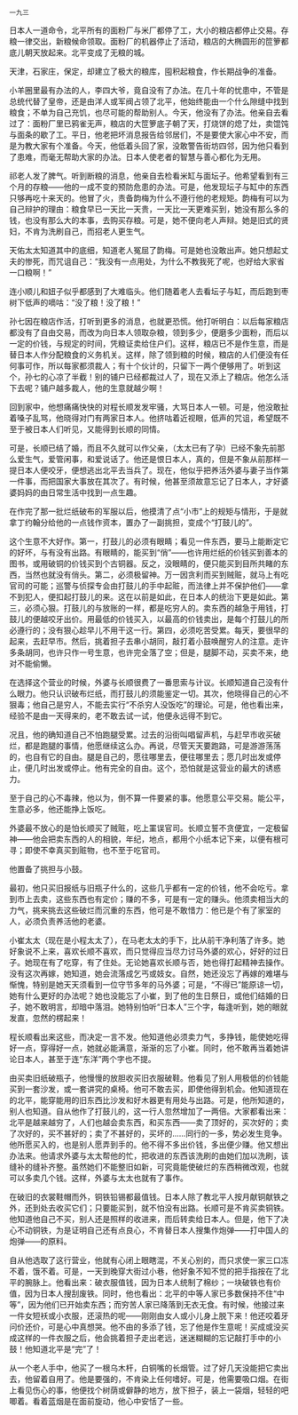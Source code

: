     一九三 

   日本人一道命令，北平所有的面粉厂与米厂都停了工，大小的粮店都停止交易。存粮一律交出，新粮候命领取。面粉厂的机器停止了活动，粮店的大椭圆形的笸箩都底儿朝天放起来。北平变成了无粮的城。

   天津，石家庄，保定，却建立了极大的粮库，囤积起粮食，作长期战争的准备。

   小羊圈里最有办法的人，李四大爷，竟自没有了办法。在几十年的忧患中，不管是总统代替了皇帝，还是由洋人或军阀占领了北平，他始终能由一个什么隙缝中找到粮食；不单为自己充饥，也尽可能的帮助别人。今天，他没有了办法。他亲自去看过了：面粉厂里已鸦雀无声，粮店的大笸箩底子朝了天，打烧饼的熄了灶，卖馄饨与面条的歇了工。平日，他老把坏消息报告给邻居们，不是要使大家心中不安，而是为教大家有个准备。今天，他低着头回了家，没敢警告街坊四邻，因为他只看到了患难，而毫无帮助大家的办法。日本人使老者的智慧与善心都化为无用。

   祁老人发了脾气。听到断粮的消息，他亲自去检看米缸与面坛子。他希望看到有三个月的存粮——他的一成不变的预防危患的办法。可是，他发现坛子与缸中的东西只够再吃十来天的。他冒了火，责备韵梅为什么不遵行他的老规矩。韵梅有可以为自己辩护的理由：粮食早已一天比一天贵，一天比一天更难买到，她没有那么多的钱，也没有那么大的本事，去购买存粮。可是，她不便向老人声辩。她是旧式的贤妇，不肯为洗刷自己，而招老人更生气。

   天佑太太知道其中的底细，知道老人冤屈了韵梅。可是她也没敢出声。她只想起丈夫的惨死，而咒诅自己：“我没有一点用处，为什么不教我死了呢，也好给大家省一口粮啊！”

   连小顺儿和妞子似乎都感到了大难临头。他们随着老人去看坛子与缸，而后跑到枣树下低声的嘀咕：“没了粮！没了粮！”

   孙七因在粮店作活，打听到更多的消息，也就更恐慌。他打听明白：以后每家粮店都没有了自由交易，而改为向日本人领取杂粮，领到多少，便磨多少面粉，而后以一定的价钱，与规定的时间，凭粮证卖给住户们。这样，粮店已不是作生意，而是替日本人作分配粮食的义务机关。这样，除了领到粮的时候，粮店的人们便没有任何事可作，所以每家都须裁人；有十个伙计的，只留下一两个便够用了。听到这个，孙七的心凉了半截！别的铺户已经都裁过人了，现在又添上了粮店。他怎么活下去呢？铺户越多裁人，他的生意就越少啊！

   回到家中，他想痛痛快快的对程长顺发发牢骚，大骂日本人一顿。可是，他没敢扯着嗓子乱骂，他晓得对门有两家日本人。他挤咕着近视眼，低声的咒诅，希望既不至于被日本人们听见，又能得到长顺的同情。

   可是，长顺已结了婚，而且不久就可以作父亲，（太太已有了孕）已经不象先前那么爱生气，爱管闲事，和爱说话了。他还是恨日本人，真的，但是不象从前那样一提日本人便咬牙，便想逃出北平去当兵了。现在，他似乎把养活外婆与妻子当作第一件事，而把国家大事放在其次了。有时候，他甚至须故意忘记了日本人，才好婆婆妈妈的由日常生活中找到一点生趣。

   在作完了那一批烂纸破布的军服以后，他摸清了点“小市”上的规矩与情形，于是就拿丁约翰分给他的一点钱作资本，置办了一副挑担，变成个“打鼓儿的”。

   这个生意不大好作。第一，打鼓儿的必须有眼睛；看见一件东西，要马上能断定它的好坏，与有没有出路。有眼睛的，能买到“俏”——也许用烂纸的价钱买到善本的图书，或用破铜的价钱买到个古铜器。反之，没眼睛的，便只能买到目所共睹的东西，当然也就没有俏头。第二，必须极留神。万一因贪利而买到贼赃，就马上有吃官司的可能；巡警与侦探专会由打鼓儿的手中起赃，而法律上并不保护他们——拿不到犯人，便扣起打鼓儿的来。这在以前是如此，在日本人的统治下更是如此。第三，必须心狠。打鼓儿的与放账的一样，都是吃穷人的。卖东西的越急于用钱，打鼓儿的便越咬牙出价。用最低的价钱买入，以最高的价钱卖出，是每个打鼓儿的所必遵行的；没有狠心趁早儿不用干这一行。第四，必须吃苦受累。每天，要很早的起来，去赶早市。然后，挑着担子去串小胡同，敲打着小鼓唤醒穷人的注意。走许多条胡同，也许只作一号生意，也许完全落了空；但是，腿脚不动，买卖不来，绝对不能偷懒。

   在选择这个营业的时候，外婆与长顺很费了一番思索与计议。长顺知道自己没有什么眼力。他只认识破布烂纸，而打鼓儿的须能鉴定一切。其次，他晓得自己的心不狠毒；他自己是穷人，不能去实行“不杀穷人没饭吃”的理论。可是，他也看出来，经验不是由一天得来的，老不敢去试一试，他便永远得不到它。

   况且，他的确知道自己不怕跑腿受累。过去的沿街叫唱留声机，与赶早市收买破烂，都是跑腿的事情，他愿继续这么办。再说，尽管天天要跑路，可是游游荡荡的，也自有它的自由。腿是自己的，愿往哪里去，便往哪里去；愿几时出发或停止，便几时出发或停止。他有完全的自由。这个，恐怕就是这营业的最大的诱惑力。

   至于自己的心不毒辣，他以为，倒不算一件要紧的事。他愿意公平交易。能公平，生意必多，他还能挣上饭吃。

   外婆最不放心的是怕长顺买了贼赃，吃上罣误官司。长顺立誓不贪便宜，一定极留神——他会把卖东西的人的相貌，年纪，地点，都用个小纸本记下来，以便有根可寻；即使不幸真买到赃物，也不至于吃官司。

   他置备了挑担与小鼓。

   最初，他只买旧报纸与旧瓶子什么的，这些几乎都有一定的价钱，他不会吃亏。拿到市上去卖，这些东西也有定价；赚的不多，可是有一定的赚头。他须卖相当大的力气，挑来挑去这些破烂而沉重的东西，他可是不敢惜力：他已是个有了家室的人，必须负责养活他的老婆。

   小崔太太（现在是小程太太了），在马老太太的手下，比从前干净利落了许多。她好象说不上来，喜欢长顺不喜欢，而只觉得应当尽力讨马外婆的欢心，好好的过日子。她现在有了吃穿，有了住处。无论她喜欢长顺与否，她也得打起精神去操作。没有这次再嫁，她知道，她会流落成乞丐或妓女。自然，她还没忘了再嫁的难堪与惭愧，特别是她天天须看到一位守节多年的马外婆；可是，“不得已”能原谅一切，她有什么更好的办法呢？她也没能忘了小崔，到了他的生日祭日，或他们结婚的日子，她不敢明言，却暗中落泪。她特别怕听“日本人”三个字，每逢听到，她的眼就发直，忽然的楞起来！

   程长顺看出来这些，而决定一言不发。他知道他必须卖力气，多挣钱，能使她吃得好一点，穿得好一点，她就必能满意，渐渐的忘了小崔。同时，他不敢再当着她讲论日本人，甚至于连“东洋”两个字也不提。

   由买卖旧纸破瓶子，他慢慢的放胆收买旧衣服破鞋。他看见了别人用极低的价钱能买到一套沙发，或一套讲究的桌椅。他可不敢去买，即使他得到机会。他知道现在的北平，能穿能用的旧东西比沙发和好木器更有用处与出路。可是，他所知道的，别人也知道。自从他作了打鼓儿的，这一行人忽然增加了一两倍。大家都看出来：北平是越来越穷了，人们也越会卖东西，和买东西——卖了顶好的，买次好的；卖了次好的，买不甚好的；卖了不甚好的，买坏的……同行的一多，势必发生竞争。他所愿买入的，也是别人愿弄到手的。他不得不多出价钱，多出便少赚。他又想出办法来。他请求外婆与太太帮他的忙，把收进的东西该洗刷的由她们加以洗刷，该缝补的缝补齐整。虽然她们不能整旧如新，可究竟能使破烂的东西稍微改观，也就可以多卖几个钱。这样，外婆与太太也就有了事作。

   在破旧的衣裳鞋帽而外，铜铁铅锡都最值钱。日本人除了教北平人按月献铜献铁之外，还到处去收买它们；只要能买到，就不怕没有出路。长顺可是不肯买卖铜铁。他知道他自己不买，别人还是照样的收进来，而后转卖给日本人。但是，他下了决心不动铜铁，为是证明自己还有点良心，不肯替日本人搜集作炮弹——打中国人的炮弹——的原料。

   自从他选取了这行营业，他就有心闭上眼瞎混，不关心别的，而只求使一家三口冻不着，饿不着。可是，一天到晚穿大街过小巷，他好象不知不觉的把手指按在了北平的腕脉上。他看出来：破衣服值钱，因为日本人统制了棉纱；一块破铁也有价值，因为日本人搜刮废铁。同时，他也看出：北平的中等人家已多数保持不住“中等”，因为他们已开始卖东西；而穷苦人家已降落到无衣无食。有时候，他接过来一件女短袄或小衣服，还滚热的呢——刚刚由女人或小儿身上脱下来！他还咬着牙问价还价，可是心中真想哭。他不由的多添了钱，忘了他是作生意呢！买成或没买成这样的一件衣服之后，他会挑着担子走出老远，迷迷糊糊的忘记敲打手中的小鼓！他知道北平是“完”了！

   从一个老人手中，他买了一根乌木杆，白铜嘴的长烟管。过了好几天没能把它卖出去，他留着自用了。他是要强的，不肯染上任何嗜好。可是，他需要吸口烟。在街上看见伤心的事，他便找个树荫或僻静的地方，放下担子，装上一袋烟，轻轻的吧唧着。看着蓝烟是在面前旋动，他心中安恬了一些。

